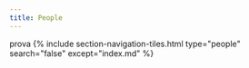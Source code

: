 ```yaml
---
title: People
---
```

prova
{% include section-navigation-tiles.html type="people" search="false" except="index.md" %}
